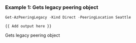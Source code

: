 ### Example 1: Gets legacy peering object
```powershell
Get-AzPeeringLegacy -Kind Direct -PeeringLocation Seattle
```

```output
{{ Add output here }}
```

Gets legacy peering object

